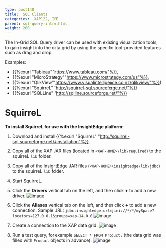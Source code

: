 ```yaml
---
type: post140
title:  SQL Clients
categories:  XAP122, IEE
parent: sql-query-intro.html
weight: 200
---
```



The In-Grid SQL Query driver can be used with existing visualization tools, to gain insight into the data grid by using the specific tool-provided features such as drag and drop.

Examples:

- {{%exurl "Tableau""https://www.tableau.com/"%}}, 
- {{%exurl "MicroStrategy""https://www.microstrategy.com/us"%}}, 
- {{%exurl "QlikView""https://www.visualintelligence.co.nz/qlikview/"%}}) 
- {{%exurl "SquirreL" "http://squirrel-sql.sourceforge.net/"%}}
- {{%exurl "SQLLine" "http://sqlline.sourceforge.net/"%}}
 
 
# SquirreL

**To install SquirreL for use with the InsightEdge platform:**

1. Download and install {{%exurl "SquirreL" "http://squirrel-sql.sourceforge.net/#installation"%}}.
1. Copy all of the XAP JAR files (located in `<XAP-HOME>\lib\required`) to the squirreL `lib` folder.
1. Copy all of the InsightEdge JAR files (`<XAP-HOME>\insightedge\lib\jdbc`) to the squirreL `lib` folder.
1. Start SquirreL.
1. Click the **Drivers** vertical tab on the left, and then click **+** to add a new driver.
  ![image](/attachment_files/xap-sql/squirrel-driver.png)

1. Click the **Aliases** vertical tab on the left, and then click **+** to add a new connection. Sample URL: `jdbc:insightedge:url=jini://*/*/mySpace?locators=127.0.0.1&groups=xap-14.0.0`
  ![image](/attachment_files/xap-sql/squirrel-alias.png)

1. Create a connection to the XAP data grid.
 ![image](/attachment_files/xap-sql/squirrel-connect.png)

1. Run a test query, for example `SELECT * FROM Product;` (the data grid was filled with `Product` objects in advance).
 ![image](/attachment_files/xap-sql/squirrel-query.png)
	```
